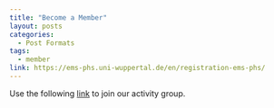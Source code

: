 ```yaml
---
title: "Become a Member"
layout: posts 
categories:
  - Post Formats
tags:
  - member
link: https://ems-phs.uni-wuppertal.de/en/registration-ems-phs/
---
```


Use the following [link](#) to join our activity group. 
